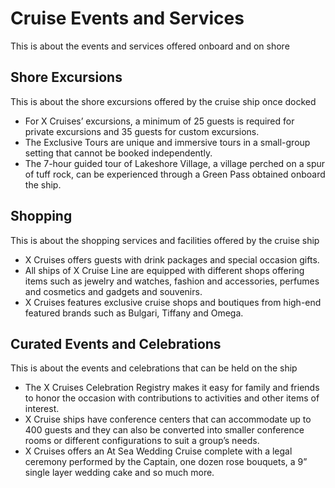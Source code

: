 # Cruise Events and Services

This is about the events and services offered onboard and on shore

## Shore Excursions

This is about the shore excursions offered by the cruise ship once docked

- For X Cruises’ excursions, a minimum of 25 guests is required for private excursions and 35 guests for custom excursions.
- The Exclusive Tours are unique and immersive tours in a small-group setting that cannot be booked independently.
- The 7-hour guided tour of Lakeshore Village, a village perched on a spur of tuff rock, can be experienced through a Green Pass obtained onboard the ship.

## Shopping

This is about the shopping services and facilities offered by the cruise ship

- X Cruises offers guests with drink packages and special occasion gifts.
- All ships of X Cruise Line are equipped with different shops offering items such as jewelry and watches, fashion and accessories, perfumes and cosmetics and gadgets and souvenirs.
- X Cruises features exclusive cruise shops and boutiques from high-end featured brands such as Bulgari, Tiffany and Omega.

## Curated Events and Celebrations

This is about the events and celebrations that can be held on the ship

- The X Cruises Celebration Registry makes it easy for family and friends to honor the occasion with contributions to activities and other items of interest.
- X Cruise ships have conference centers that can accommodate up to 400 guests and they can also be converted into smaller conference rooms or different configurations to suit a group’s needs.
- X Cruises offers an At Sea Wedding Cruise complete with a legal ceremony performed by the Captain, one dozen rose bouquets, a 9” single layer wedding cake and so much more.
